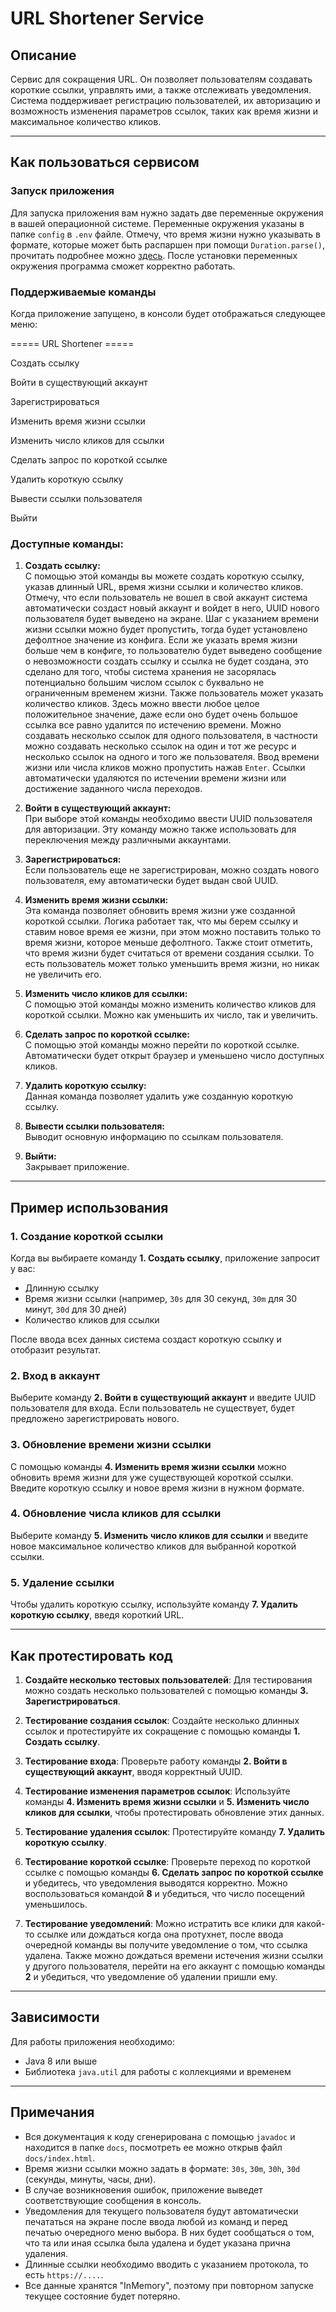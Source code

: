 # URL Shortener Service

## Описание

Сервис для сокращения URL. Он позволяет пользователям создавать короткие ссылки, управлять ими, а также отслеживать уведомления. Система поддерживает регистрацию пользователей, их авторизацию и возможность изменения параметров ссылок, таких как время жизни и максимальное количество кликов.

---

## Как пользоваться сервисом

### Запуск приложения

Для запуска приложения вам нужно задать две переменные окружения в вашей операционной системе. Переменные окружения указаны в папке ```config``` в ```.env``` файле. Отмечу, что время жизни нужно указывать в формате,
которые может быть распаршен при помощи ```Duration.parse()```, прочитать подробнее можно [здесь](https://docs.oracle.com/en/java/javase/17/docs/api/java.base/java/time/Duration.html#parse(java.lang.CharSequence)).
После установки переменных окружения программа сможет корректно работать. 

### Поддерживаемые команды

Когда приложение запущено, в консоли будет отображаться следующее меню:

===== URL Shortener =====

Создать ссылку

Войти в существующий аккаунт

Зарегистрироваться

Изменить время жизни ссылки

Изменить число кликов для ссылки

Сделать запрос по короткой ссылке

Удалить короткую ссылку

Вывести ссылки пользователя

Выйти 

### Доступные команды:

1. **Создать ссылку:**  
   С помощью этой команды вы можете создать короткую ссылку, указав длинный URL, время жизни ссылки и количество кликов.
   Отмечу, что если пользователь не вошел в свой аккаунт система автоматически создаст новый аккаунт и войдет в него, UUID нового пользователя будет выведено на экране.
   Шаг с указанием времени жизни ссылки можно будет пропустить, тогда будет установлено дефолтное значение из конфига. Если же указать время жизни больше чем в конфиге, то
   пользователю будет выведено сообщение о невозможности создать ссылку и ссылка не будет создана, это сделано для того, чтобы система хранения не засорялась потенциально большим 
   числом ссылок с буквально не ограниченным временем жизни.
   Также пользователь может указать количество кликов. Здесь можно ввести любое целое положительное значение, даже если оно будет очень большое ссылка все равно удалится
   по истечению времени. 
   Можно создавать несколько ссылок для одного пользователя, в частности можно создавать несколько ссылок на один и тот же ресурс и несколько ссылок на одного и того же пользователя.
   Ввод времени жизни или числа кликов можно пропустить нажав ```Enter```.
   Ссылки автоматически удаляются по истечении времени жизни или достижение заданного числа переходов.

2. **Войти в существующий аккаунт:**  
   При выборе этой команды необходимо ввести UUID пользователя для авторизации. Эту команду можно также использовать для переключения между различными аккаунтами.

3. **Зарегистрироваться:**  
   Если пользователь еще не зарегистрирован, можно создать нового пользователя, ему автоматически будет выдан свой UUID.

4. **Изменить время жизни ссылки:**  
   Эта команда позволяет обновить время жизни уже созданной короткой ссылки. 
   Логика работает так, что мы берем ссылку и ставим новое время ее жизни, при этом можно поставить только то время жизни, которое меньше дефолтного. Также стоит отметить,
   что время жизни будет считаться от времени создания ссылки. То есть пользователь может только уменьшить время жизни, но никак не увеличить его.

5. **Изменить число кликов для ссылки:**  
   С помощью этой команды можно изменить количество кликов для короткой ссылки. Можно как уменьшить их число, так и увеличить. 

6. **Сделать запрос по короткой ссылке:**  
   С помощью этой команды можно перейти по короткой ссылке. Автоматически будет открыт браузер и уменьшено число доступных кликов.

7. **Удалить короткую ссылку:**  
   Данная команда позволяет удалить уже созданную короткую ссылку.

8. **Вывести ссылки пользователя:**  
   Выводит основную информацию по ссылкам пользователя.

9. **Выйти:**  
   Закрывает приложение.

---

## Пример использования

### 1. Создание короткой ссылки

Когда вы выбираете команду **1. Создать ссылку**, приложение запросит у вас:

- Длинную ссылку
- Время жизни ссылки (например, `30s` для 30 секунд, `30m` для 30 минут, `30d` для 30 дней)
- Количество кликов для ссылки

После ввода всех данных система создаст короткую ссылку и отобразит результат.

### 2. Вход в аккаунт

Выберите команду **2. Войти в существующий аккаунт** и введите UUID пользователя для входа. Если пользователь не существует, будет предложено зарегистрировать нового.

### 3. Обновление времени жизни ссылки

С помощью команды **4. Изменить время жизни ссылки** можно обновить время жизни для уже существующей короткой ссылки. Введите короткую ссылку и новое время жизни в нужном формате.

### 4. Обновление числа кликов для ссылки

Выберите команду **5. Изменить число кликов для ссылки** и введите новое максимальное количество кликов для выбранной короткой ссылки.

### 5. Удаление ссылки

Чтобы удалить короткую ссылку, используйте команду **7. Удалить короткую ссылку**, введя короткий URL.

---

## Как протестировать код

1. **Создайте несколько тестовых пользователей**: Для тестирования можно создать несколько пользователей с помощью команды **3. Зарегистрироваться**.

2. **Тестирование создания ссылок**: Создайте несколько длинных ссылок и протестируйте их сокращение с помощью команды **1. Создать ссылку**.

3. **Тестирование входа**: Проверьте работу команды **2. Войти в существующий аккаунт**, вводя корректный UUID.

4. **Тестирование изменения параметров ссылок**: Используйте команды **4. Изменить время жизни ссылки** и **5. Изменить число кликов для ссылки**, чтобы протестировать обновление этих данных.

5. **Тестирование удаления ссылок**: Протестируйте команду **7. Удалить короткую ссылку**.

6. **Тестирование короткой ссылке**: Проверьте переход по короткой ссылке с помощью команды **6. Сделать запрос по короткой ссылке** и убедитесь, что уведомления выводятся корректно. Можно воспользоваться командой **8** и убедиться, что число посещений уменьшилось.
7. **Тестирование уведомлений**: Можно истратить все клики для какой-то ссылке или дождаться когда она протухнет, после ввода очередной команды вы получите уведомление о том, что ссылка удалена. 
Также можно дождаться времени истечения жизни ссылки у другого пользователя, перейти на его аккаунт с помощью команды **2** и убедиться, что уведомление об удалении пришли ему.

---

## Зависимости

Для работы приложения необходимо:

- Java 8 или выше
- Библиотека `java.util` для работы с коллекциями и временем

---

## Примечания

- Вся документация к коду сгенерирована с помощью ```javadoc``` и находится в папке ```docs```, посмотреть ее можно открыв файл ```docs/index.html```.
- Время жизни ссылки можно задать в формате: `30s`, `30m`, `30h`, `30d` (секунды, минуты, часы, дни).
- В случае возникновения ошибок, приложение выведет соответствующие сообщения в консоль.
- Уведомления для текущего пользователя будут автоматически печататься на экране после ввода любой из команд и перед печатью очередного меню выбора. В них будет сообщаться о том, что та или иная ссылка была удалена и будет указана прична удаления.
- Длинные ссылки необходимо вводить с указанием протокола, то есть ```https://....```.
- Все данные хранятся "InMemory", поэтому при повторном запуске текущее состояние будет потеряно.